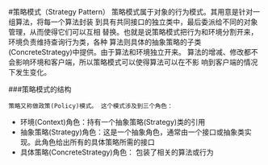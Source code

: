#策略模式（Strategy Pattern）
        策略模式属于对象的行为模式。其用意是针对一组算法，将每一个算法封装
    到具有共同接口的独立类中，最后委派给不同的对象管理，从而使得它们可以互相
    替换。也就是说策略模式把行为和环境分割开来，环境负责维持查询行为类，各种
    算法则具体的抽象策略的子类(ConcreteStrategy)中提供。由于算法和环境独立开来。
    算法的增减、修改都不会影响环境和客户端，所以策略模式可以使得算法可以在不影
    响到客户端的情况下发生变化。
    
    
###策略模式的结构

    策略又称做政策(Policy)模式。 这个模式涉及到三个角色： 
  * 环境(Context)角色：持有一个抽象策略(Strategy)类的引用   
  * 抽象策略(Strategy)角色：这是一个抽象角色，通常由一个接口或抽象类实现。此角色给出所有的具体策略所需的接口
  * 具体策略(ConcreteStrategy)角色： 包装了相关的算法或行为
        
